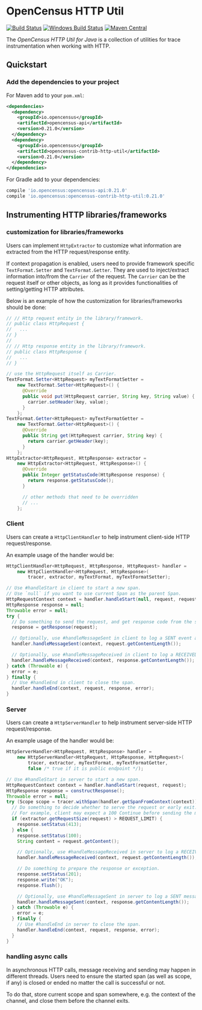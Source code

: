 # OpenCensus HTTP Util
[![Build Status][travis-image]][travis-url]
[![Windows Build Status][appveyor-image]][appveyor-url]
[![Maven Central][maven-image]][maven-url]

The *OpenCensus HTTP Util for Java* is a collection of utilities for trace instrumentation when
working with HTTP.

## Quickstart

### Add the dependencies to your project

For Maven add to your `pom.xml`:
```xml
<dependencies>
  <dependency>
    <groupId>io.opencensus</groupId>
    <artifactId>opencensus-api</artifactId>
    <version>0.21.0</version>
  </dependency>
  <dependency>
    <groupId>io.opencensus</groupId>
    <artifactId>opencensus-contrib-http-util</artifactId>
    <version>0.21.0</version>
  </dependency>
</dependencies>
```

For Gradle add to your dependencies:
```groovy
compile 'io.opencensus:opencensus-api:0.21.0'
compile 'io.opencensus:opencensus-contrib-http-util:0.21.0'
```

## Instrumenting HTTP libraries/frameworks

### customization for libraries/frameworks

Users can implement `HttpExtractor` to customize what information are extracted from the HTTP
request/response entity.

If context propagation is enabled, users need to provide framework specific `TextFormat.Setter`
and `TextFormat.Getter`. They are used to inject/extract information into/from the `Carrier` of
the request. The `Carrier` can be the request itself or other objects, as long as it provides
functionalities of setting/getting HTTP attributes.

Below is an example of how the customization for libraries/frameworks should be done:

```java
// // Http request entity in the library/framework.
// public class HttpRequest {
//   ...
// }
//
// // Http response entity in the library/framework.
// public class HttpResponse {
//   ...
// }

// use the HttpRequest itself as Carrier.
TextFormat.Setter<HttpRequest> myTextFormatSetter =
    new TextFormat.Setter<HttpRequest>() {
      @Override
      public void put(HttpRequest carrier, String key, String value) {
        carrier.setHeader(key, value);
      }
    };
TextFormat.Getter<HttpRequest> myTextFormatGetter =
    new TextFormat.Getter<HttpRequest>() {
      @Override
      public String get(HttpRequest carrier, String key) {
        return carrier.getHeader(key);
      }
    };
HttpExtractor<HttpRequest, HttpResponse> extractor =
    new HttpExtractor<HttpRequest, HttpResponse>() {
      @Override
      public Integer getStatusCode(HttpResponse response) {
        return response.getStatusCode();
      }

      // other methods that need to be overridden
      // ...
    };
```

### Client

Users can create a `HttpClientHandler` to help instrument client-side HTTP request/response.

An example usage of the handler would be:

```java
HttpClientHandler<HttpRequest, HttpResponse, HttpRequest> handler =
    new HttpClientHandler<HttpRequest, HttpResponse>(
        tracer, extractor, myTextFormat, myTextFormatSetter);

// Use #handleStart in client to start a new span.
// Use `null` if you want to use current Span as the parent Span.
HttpRequestContext context = handler.handleStart(null, request, request);
HttpResponse response = null;
Throwable error = null;
try {
  // Do something to send the request, and get response code from the server
  response = getResponse(request);

  // Optionally, use #handleMessageSent in client to log a SENT event and its size.
  handler.handleMessageSent(context, request.getContentLength());

  // Optionally, use #handleMessageReceived in client to log a RECEIVED event and message size.
  handler.handleMessageReceived(context, response.getContentLength());
} catch (Throwable e) {
  error = e;
} finally {
  // Use #handleEnd in client to close the span.
  handler.handleEnd(context, request, response, error);
}
```

### Server

Users can create a `HttpServerHandler` to help instrument server-side HTTP request/response.

An example usage of the handler would be:

```java
HttpServerHandler<HttpRequest, HttpResponse> handler =
    new HttpServerHandler<HttpRequest, HttpResponse, HttpRequest>(
        tracer, extractor, myTextFormat, myTextFormatGetter,
        false /* true if it is public endpoint */);

// Use #handleStart in server to start a new span.
HttpRequestContext context = handler.handleStart(request, request);
HttpResponse response = constructResponse();
Throwable error = null;
try (Scope scope = tracer.withSpan(handler.getSpanFromContext(context))) {
  // Do something to decide whether to serve the request or early exit.
  // For example, client may expect a 100 Continue before sending the message body.
  if (extractor.getRequestSize(request) > REQUEST_LIMIT) {
    response.setStatus(413);
  } else {
    response.setStatus(100);
    String content = request.getContent();

    // Optionally, use #handleMessageReceived in server to log a RECEIVED event and its size.
    handler.handleMessageReceived(context, request.getContentLength());

    // Do something to prepare the response or exception.
    response.setStatus(201);
    response.write("OK");
    response.flush();

    // Optionally, use #handleMessageSent in server to log a SENT message event and its message size.
    handler.handleMessageSent(context, response.getContentLength());
  } catch (Throwable e) {
    error = e;
  } finally {
    // Use #handleEnd in server to close the span.
    handler.handleEnd(context, request, response, error);
  }
}
```

### handling async calls

In asynchronous HTTP calls, message receiving and sending may happen in different
threads. Users need to ensure the started span (as well as scope, if any) is
closed or ended no matter the call is successful or not.

To do that, store current scope and span somewhere, e.g. the context of the channel,
and close them before the channel exits.

[travis-image]: https://travis-ci.org/census-instrumentation/opencensus-java.svg?branch=master
[travis-url]: https://travis-ci.org/census-instrumentation/opencensus-java
[appveyor-image]: https://ci.appveyor.com/api/projects/status/hxthmpkxar4jq4be/branch/master?svg=true
[appveyor-url]: https://ci.appveyor.com/project/opencensusjavateam/opencensus-java/branch/master
[maven-image]: https://maven-badges.herokuapp.com/maven-central/io.opencensus/opencensus-contrib-grpc-util/badge.svg
[maven-url]: https://maven-badges.herokuapp.com/maven-central/io.opencensus/opencensus-contrib-grpc-util
[grpc-url]: https://github.com/grpc/grpc-java
